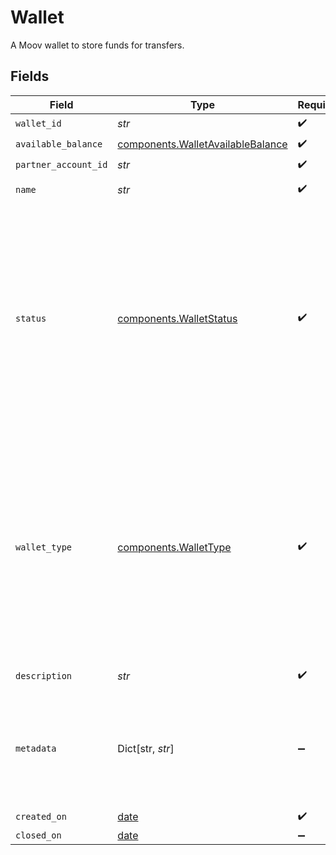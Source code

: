 # Wallet

A Moov wallet to store funds for transfers.


## Fields

| Field                                                                                                                                                                                                                | Type                                                                                                                                                                                                                 | Required                                                                                                                                                                                                             | Description                                                                                                                                                                                                          | Example                                                                                                                                                                                                              |
| -------------------------------------------------------------------------------------------------------------------------------------------------------------------------------------------------------------------- | -------------------------------------------------------------------------------------------------------------------------------------------------------------------------------------------------------------------- | -------------------------------------------------------------------------------------------------------------------------------------------------------------------------------------------------------------------- | -------------------------------------------------------------------------------------------------------------------------------------------------------------------------------------------------------------------- | -------------------------------------------------------------------------------------------------------------------------------------------------------------------------------------------------------------------- |
| `wallet_id`                                                                                                                                                                                                          | *str*                                                                                                                                                                                                                | :heavy_check_mark:                                                                                                                                                                                                   | N/A                                                                                                                                                                                                                  |                                                                                                                                                                                                                      |
| `available_balance`                                                                                                                                                                                                  | [components.WalletAvailableBalance](../../models/components/walletavailablebalance.md)                                                                                                                               | :heavy_check_mark:                                                                                                                                                                                                   | N/A                                                                                                                                                                                                                  |                                                                                                                                                                                                                      |
| `partner_account_id`                                                                                                                                                                                                 | *str*                                                                                                                                                                                                                | :heavy_check_mark:                                                                                                                                                                                                   | N/A                                                                                                                                                                                                                  |                                                                                                                                                                                                                      |
| `name`                                                                                                                                                                                                               | *str*                                                                                                                                                                                                                | :heavy_check_mark:                                                                                                                                                                                                   | Name of the wallet                                                                                                                                                                                                   |                                                                                                                                                                                                                      |
| `status`                                                                                                                                                                                                             | [components.WalletStatus](../../models/components/walletstatus.md)                                                                                                                                                   | :heavy_check_mark:                                                                                                                                                                                                   | Status of a wallet.<br/>  - `active`: The wallet is available for use and has an enabled payment method.<br/>  - `closed`: The wallet is no longer active and the corresponding payment method has been disabled.    |                                                                                                                                                                                                                      |
| `wallet_type`                                                                                                                                                                                                        | [components.WalletType](../../models/components/wallettype.md)                                                                                                                                                       | :heavy_check_mark:                                                                                                                                                                                                   | Type of a wallet.<br/>  - `default`: The system-generated wallet automatically created when an account is granted the wallet capability.<br/>  - `general`: An additional, user-defined wallet created via API or Dashboard. |                                                                                                                                                                                                                      |
| `description`                                                                                                                                                                                                        | *str*                                                                                                                                                                                                                | :heavy_check_mark:                                                                                                                                                                                                   | Description of the wallet                                                                                                                                                                                            |                                                                                                                                                                                                                      |
| `metadata`                                                                                                                                                                                                           | Dict[str, *str*]                                                                                                                                                                                                     | :heavy_minus_sign:                                                                                                                                                                                                   | Free-form key-value pair list. Useful for storing information that is not captured elsewhere.                                                                                                                        | {<br/>"optional": "metadata"<br/>}                                                                                                                                                                                   |
| `created_on`                                                                                                                                                                                                         | [date](https://docs.python.org/3/library/datetime.html#date-objects)                                                                                                                                                 | :heavy_check_mark:                                                                                                                                                                                                   | N/A                                                                                                                                                                                                                  |                                                                                                                                                                                                                      |
| `closed_on`                                                                                                                                                                                                          | [date](https://docs.python.org/3/library/datetime.html#date-objects)                                                                                                                                                 | :heavy_minus_sign:                                                                                                                                                                                                   | N/A                                                                                                                                                                                                                  |                                                                                                                                                                                                                      |